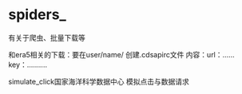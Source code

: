 # spiders_
有关于爬虫、批量下载等

和era5相关的下载：要在user/name/ 创建.cdsapirc文件
内容：url：...... key：..........


simulate_click国家海洋科学数据中心   模拟点击与数据请求
